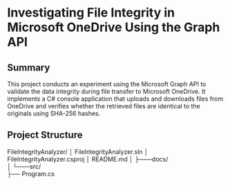 ﻿# Investigating File Integrity in Microsoft OneDrive Using the Graph API


## Summary

This project conducts an experiment using the Microsoft Graph API  to validate the data integrity during file transfer to Microsoft OneDrive.
It implements a C# console application that uploads and downloads files from OneDrive and verifies whether the retrieved files are identical to the originals using SHA-256 hashes.

## Project Structure

FileIntegrityAnalyzer/
│   FileIntegrityAnalyzer.sln
│   FileIntegrityAnalyzer.csproj
│   README.md
│
├───docs/                   
│
└───src/                    
    ├── Program.cs